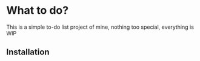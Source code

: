 # What to do?

This is a simple to-do list project of mine, nothing too special, everything is WIP

## Installation

